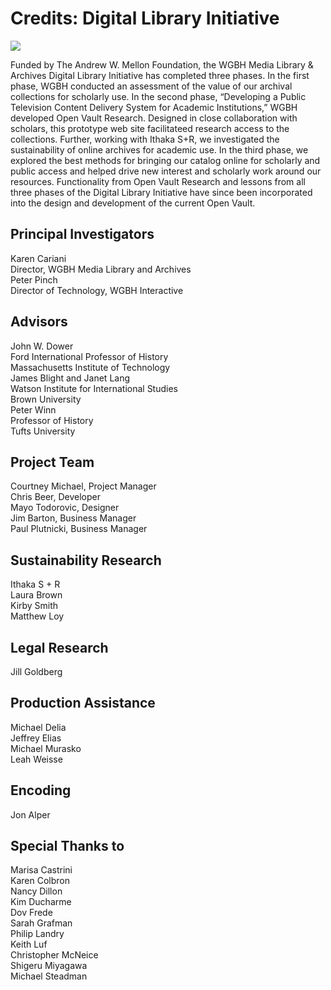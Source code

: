 # Credits: Digital Library Initiative

[![](https://s3.amazonaws.com/openvault.wgbh.org/logos/Mellon.jpg)](https://mellon.org/)
  
Funded by The Andrew W. Mellon Foundation, the WGBH Media Library & Archives Digital Library Initiative has completed three phases. In the first phase, WGBH conducted an assessment of the value of our archival collections for scholarly use. In the second phase, “Developing a Public Television Content Delivery System for Academic Institutions,” WGBH developed Open Vault Research. Designed in close collaboration with scholars, this prototype web site facilitateed research access to the collections. Further, working with Ithaka S+R, we investigated the sustainability of online archives for academic use. In the third phase, we explored the best methods for bringing our catalog online for scholarly and public access and helped drive new interest and scholarly work around our resources. Functionality from Open Vault Research and lessons from all three phases of the Digital Library Initiative have since been incorporated into the design and development of the current Open Vault.

##    Principal Investigators
Karen Cariani<br/>
Director, WGBH Media Library and Archives<br/> 
Peter Pinch<br/>
Director of Technology, WGBH Interactive<br/>
##    Advisors
John W. Dower<br/>
Ford International Professor of History<br/>
Massachusetts Institute of Technology<br/>
James Blight and Janet Lang<br/>
Watson Institute for International Studies<br/>
Brown University<br/>
Peter Winn<br/>
Professor of History<br/>
Tufts University<br/>
##    Project Team
Courtney Michael, Project Manager<br/>
Chris Beer, Developer<br/>
Mayo Todorovic, Designer<br/>
Jim Barton, Business Manager<br/>
Paul Plutnicki, Business Manager<br/>
##    Sustainability Research
Ithaka S + R<br/>
Laura Brown<br/>
Kirby Smith<br/>
Matthew Loy<br/>
##    Legal Research
Jill Goldberg<br/>
##    Production Assistance
Michael Delia<br/>
Jeffrey Elias<br/>
Michael Murasko<br/>
Leah Weisse<br/>
##    Encoding
Jon Alper<br/>
##    Special Thanks to
Marisa Castrini<br/>
Karen Colbron<br/>
Nancy Dillon<br/>
Kim Ducharme<br/>
Dov Frede<br/>
Sarah Grafman<br/>
Philip Landry<br/>
Keith Luf<br/>
Christopher McNeice<br/>
Shigeru Miyagawa<br/>
Michael Steadman<br/>
  
  
  
